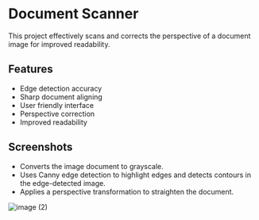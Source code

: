 
# Document Scanner

This project effectively scans and corrects the perspective of a document image for improved readability.


## Features

- Edge detection accuracy
- Sharp document aligning
- User friendly interface
- Perspective correction
- Improved readability


## Screenshots

- Converts the image document to grayscale.
- Uses Canny edge detection to highlight edges and detects contours in the edge-detected image.
- Applies a perspective transformation to
straighten the document.

![image (2)](https://github.com/user-attachments/assets/299e734b-a1cb-40f1-ab1f-08744d65ba10)








